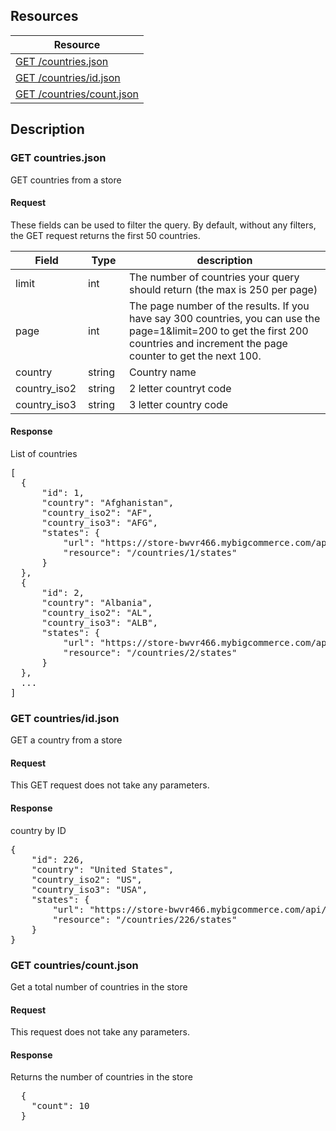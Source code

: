 ## Resources
<table class="table table-bordered ">
  <thead>
   <tr>
     <th>Resource</th>
   </tr>
 </thead>
 <tbody>
   <tr>
     <td><a href="#get-countriesjson">GET  /countries.json</a></td>

   </tr>
   <tr>
     <td><a href="#get-countriesidjson">GET /countries/id.json</a></td>

   </tr>
   <tr>
     <td><a href="#get-countriescountjson">GET /countries/count.json</a></td>

   </tr>

 </tbody>
</table>

## Description
### GET countries.json
GET countries from a store

#### Request
These fields can be used to filter the query. By default, without any filters, the GET request returns the first 50 countries.

<table class="table table-bordered ">
  <thead>
   <tr>
     <th style="width: 100px;">Field</th>
     <th style="width: 50px;">Type</th>
     <th>description</th>
   </tr>
  </thead>
  <tbody>
   <tr>
     <td>limit</td>
     <td>int</td>
     <td>The number of countries your query should return (the max is 250 per page)</td>
   </tr>
   <tr>
     <td>page</td>
     <td>int</td>
     <td>The page number of the results. If you have say 300 countries, you can use the page=1&limit=200 to get the first 200 countries and increment the page counter to get the next 100.</td>
   </tr>
   <tr>
     <td>country</td>
     <td>string</td>
     <td>Country name</td>
   </tr>
   <tr>
     <td>country_iso2</td>
     <td>string</td>
     <td>2 letter countryt code</td>
   </tr>
   <tr>
     <td>country_iso3</td>
     <td>string</td>
     <td>3 letter country code</td>
   </tr>
  </tbody>
</table>

#### Response
List of countries
<pre>
[
  {
      "id": 1,
      "country": "Afghanistan",
      "country_iso2": "AF",
      "country_iso3": "AFG",
      "states": {
          "url": "https://store-bwvr466.mybigcommerce.com/api/v2/countries/1/states.json",
          "resource": "/countries/1/states"
      }
  },
  {
      "id": 2,
      "country": "Albania",
      "country_iso2": "AL",
      "country_iso3": "ALB",
      "states": {
          "url": "https://store-bwvr466.mybigcommerce.com/api/v2/countries/2/states.json",
          "resource": "/countries/2/states"
      }
  },
  ...
]
</pre>


### GET countries/id.json
GET a country from a store

#### Request
This GET request does not take any parameters.

#### Response
country by ID
<pre>
{
    "id": 226,
    "country": "United States",
    "country_iso2": "US",
    "country_iso3": "USA",
    "states": {
        "url": "https://store-bwvr466.mybigcommerce.com/api/v2/countries/226/states.json",
        "resource": "/countries/226/states"
    }
}
</pre>


### GET countries/count.json
Get a total number of countries in the store

#### Request
This request does not take any parameters.

#### Response
Returns the number of countries in the store
<pre>
  {
    "count": 10
  }
</pre>
